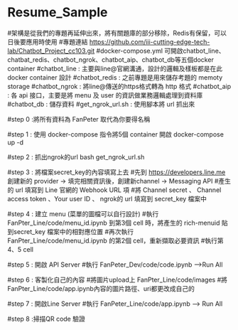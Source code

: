 # Resume_Sample

#架構是從我們的專題再延伸出來，將有關題庫的部分移除，Redis有保留，可以日後要應用時使用
#專題連結 https://github.com/iii-cutting-edge-tech-lab/Chatbot_Project_cc103.git
#docker-compose.yml 可開啟chatbot_line、chatbat_redis、chatbot_ngrok、chatbot_aip、chatbot_db等五個docker container
#chatbot_line : 主要與line@官網溝通，設計的邏輯及樣板都是在此docker container 設計
#chatbot_redis : 之前專題是用來儲存考題的 memoty storage
#chatbot_ngrok : 將line@傳送的https格式轉為 http 格式
#chatbot_aip : 各 api 接口，主要是將 menu 及 user 的資訊做業務邏輯處理到資料庫
#chatbot_db : 儲存資料
#get_ngrok_url.sh : 使用腳本將 url 抓出來

#step 0 :將所有資料為 FanPeter 取代為你要得名稱

#step 1 : 使用 docker-compose 指令將5個 container 開啟
docker-compose up -d

#step 2 : 抓出ngrok的url
bash get_ngrok_url.sh

#step 3 : 將檔案secret_key的內容填寫上去
#先到 https://developers.line.me 創建新的 provider -> 填完相關資訊後，創建新channel -> Messaging API 
#產生的 url 填寫到 Line 官網的 Webhook URL 項
#將 Channel secret 、 Channel access token 、Your user ID 、 ngrok的 url 填寫到 secret_key 檔案中

#step 4 : 建立 menu (菜單的圖檔可以自行設計)
#執行 FanPter_Line/code/menu_id.ipynb 到第3個 cell 時，將產生的 rich-menuid 貼到secret_key 檔案中的相對應位置
#再次執行 FanPter_Line/code/menu_id.ipynb 的第2個 cell，重新擷取必要資訊
#執行第4、5 cell

#step 5 : 開啟 API Server
#執行 FanPeter_Dev/code/code.ipynb -->Run All

#step 6 : 客製化自己的內容
#將圖片upload上 FanPter_Line/code/images
#將 FanPter_Line/code/app.ipynb內容的圖片路徑、uri都更改成自己的

#step 7 : 開啟Line Server
#執行 FanPeter_Line/code/app.ipynb --> Run All

#step 8 :掃描QR code 驗證

